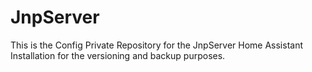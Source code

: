 # JnpServer

This is the Config Private Repository for the JnpServer Home Assistant Installation for the versioning and backup purposes. 